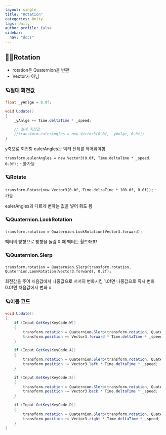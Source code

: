 ```yaml
---
layout: single
title: "Rotation"
categories: Unity
tags: Unity
author_profile: false
sidebar:
  nav: "docs"
---
```


## 🙇‍♀️Rotation

* rotation은 Quaternion을 반환
* Vector가 아님


### 🪐절대 회전값

```cs
float _yAnlge = 0.0f;

void Update()
{
    _yAnlge += Time.deltaTime * _speed;

    // 절대 회전값
    //transform.eulerAngles = new Vector3(0.0f, _yAnlge, 0.0f);
}
```

y축으로 회전함
eulerAngles는 벡터 전체를 적어줘야함

`transform.eulerAngles = new Vector3(0.0f, Time.deltaTime * _speed, 0.0f);` - 불가능

### 🪐Rotate

`transform.Rotate(new Vector3(0.0f, Time.deltaTime * 100.0f, 0.0f));` - 가능

eulerAngles과 다르게 변하는 값을 넣어 줘도 됨


### 🪐Quaternion.LookRotation

`transform.rotation = Quaternion.LookRotation(Vector3.forward);`

벡터의 방향으로 방향을 돌림
이때 벡터는 월드좌표!

### 🪐Quaternion.Slerp

`transform.rotation = Quaternion.Slerp(transform.rotation, Quaternion.LookRotation(Vector3.forward), 0.2f);`

회전값을 주어 처음값에서 나중값으로 서서히 변화시킴
1.0f면 나중값으로 즉시 변화
0.0f면 처음값에서 변화 x

### 🪐이동 코드

```cs
void Update()
{
    if (Input.GetKey(KeyCode.W))
    {
        transform.rotation = Quaternion.Slerp(transform.rotation, Quaternion.LookRotation(Vector3.forward), 0.2f);
        transform.position += Vector3.forward * Time.deltaTime * _speed;
    }

    if (Input.GetKey(KeyCode.A))
    {
        transform.rotation = Quaternion.Slerp(transform.rotation, Quaternion.LookRotation(Vector3.left), 0.2f);
        transform.position += Vector3.left * Time.deltaTime * _speed;
    }

    if (Input.GetKey(KeyCode.S))
    {
        transform.rotation = Quaternion.Slerp(transform.rotation, Quaternion.LookRotation(Vector3.back), 0.2f);
        transform.position += Vector3.back * Time.deltaTime * _speed;
    }

    if (Input.GetKey(KeyCode.D))
    {
        transform.rotation = Quaternion.Slerp(transform.rotation, Quaternion.LookRotation(Vector3.right), 0.2f);
        transform.position += Vector3.right * Time.deltaTime * _speed;
    }
}
```










